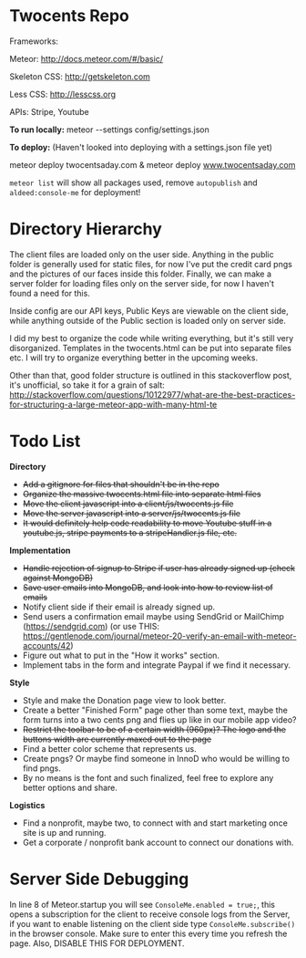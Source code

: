 Twocents Repo
========
Frameworks: 

Meteor: http://docs.meteor.com/#/basic/

Skeleton CSS: http://getskeleton.com

Less CSS: http://lesscss.org

APIs: Stripe, Youtube

**To run locally:**
meteor --settings config/settings.json

**To deploy:** (Haven't looked into deploying with a settings.json file yet)

meteor deploy twocentsaday.com & meteor deploy www.twocentsaday.com

`meteor list` will show all packages used, remove `autopublish` and `aldeed:console-me` for deployment!

Directory Hierarchy
========
The client files are loaded only on the user side. Anything in the public folder is generally used for static files, for now I've put the credit card pngs and the pictures of our faces inside this folder. Finally, we can make a server folder for loading files only on the server side, for now I haven't found a need for this.

Inside config are our API keys, Public Keys are viewable on the client side, while anything outside of the Public section is loaded only on server side.

I did my best to organize the code while writing everything, but it's still very disorganized. Templates in the twocents.html can be put into separate files etc. I will try to organize everything better in the upcoming weeks.

Other than that, good folder structure is outlined in this stackoverflow post, it's unofficial, so take it for a grain of salt: 
http://stackoverflow.com/questions/10122977/what-are-the-best-practices-for-structuring-a-large-meteor-app-with-many-html-te

Todo List
========
**Directory**
* ~~Add a gitignore for files that shouldn't be in the repo~~
* ~~Organize the massive twocents.html file into separate html files~~
* ~~Move the client javascript into a client/js/twocents.js file~~
* ~~Move the server javascript into a server/js/twocents.js file~~
* ~~It would definitely help code readability to move Youtube stuff in a youtube.js, stripe payments to a stripeHandler.js file, etc.~~

**Implementation**
* ~~Handle rejection of signup to Stripe if user has already signed up (check against MongoDB)~~
* ~~Save user emails into MongoDB, and look into how to review list of emails~~
* Notify client side if their email is already signed up.
* Send users a confirmation email maybe using SendGrid or MailChimp (https://sendgrid.com) (or use THIS: https://gentlenode.com/journal/meteor-20-verify-an-email-with-meteor-accounts/42)
* Figure out what to put in the "How it works" section.
* Implement tabs in the form and integrate Paypal if we find it necessary.

**Style**
* Style and make the Donation page view to look better.
* Create a better "Finished Form" page other than some text, maybe the form turns into a two cents png and flies up like in our mobile app video?
* ~~Restrict the toolbar to be of a certain width (960px)? The logo and the buttons width are currently maxed out to the page~~
* Find a better color scheme that represents us.
* Create pngs? Or maybe find someone in InnoD who would be willing to find pngs.
* By no means is the font and such finalized, feel free to explore any better options and share.

**Logistics**
* Find a nonprofit, maybe two, to connect with and start marketing once site is up and running.
* Get a corporate / nonprofit bank account to connect our donations with.

Server Side Debugging
========
In line 8 of Meteor.startup you will see `ConsoleMe.enabled = true;`, this opens a subscription for the client to receive console logs from the Server, if you want to enable listening on the client side type `ConsoleMe.subscribe()` in the browser console. Make sure to enter this every time you refresh the page. Also, DISABLE THIS FOR DEPLOYMENT.
